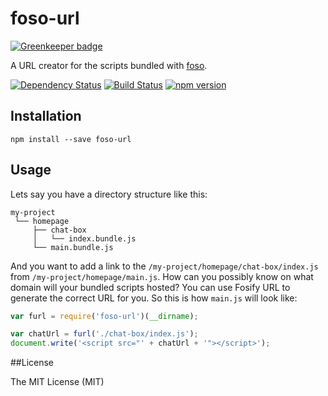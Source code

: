 # foso-url

[![Greenkeeper badge](https://badges.greenkeeper.io/fosojs/foso-url.svg)](https://greenkeeper.io/)

A URL creator for the scripts bundled with [foso](https://github.com/fosojs/foso).

[![Dependency Status](https://david-dm.org/fosojs/foso-url/status.svg?style=flat)](https://david-dm.org/fosojs/foso-url)
[![Build Status](https://travis-ci.org/fosojs/foso-url.svg?branch=master)](https://travis-ci.org/fosojs/foso-url)
[![npm version](https://badge.fury.io/js/foso-url.svg)](http://badge.fury.io/js/foso-url)


## Installation

```
npm install --save foso-url
```

## Usage

Lets say you have a directory structure like this:

```
my-project
 └── homepage
     ├── chat-box
     │   └── index.bundle.js
     └── main.bundle.js
```

And you want to add a link to the `/my-project/homepage/chat-box/index.js` from
`/my-project/homepage/main.js`. How can you possibly know on what domain will
your bundled scripts hosted? You can use Fosify URL to generate the correct URL
for you. So this is how `main.js` will look like:

```js
var furl = require('foso-url')(__dirname);

var chatUrl = furl('./chat-box/index.js');
document.write('<script src="' + chatUrl + '"></script>');
```


##License

The MIT License (MIT)
